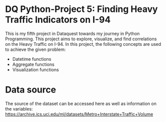 # DQ Python-Project 5: Finding Heavy Traffic Indicators on I-94
This is my fifth project in Dataquest towards my journey in Python Programming. This project aims to explore, visualize, and find correlations on the Heavy Traffic on I-94. In this project, the following concepts are used to achieve the given problem:
- Datetime functions
- Aggregate functions
- Visualization functions

# Data source

The source of the dataset can be accessed here as well as information on the variables: https://archive.ics.uci.edu/ml/datasets/Metro+Interstate+Traffic+Volume
